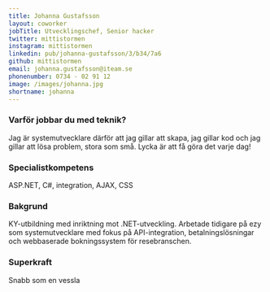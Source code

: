 ```yaml
---
title: Johanna Gustafsson
layout: coworker
jobTitle: Utvecklingschef, Senior hacker
twitter: mittistormen
instagram: mittistormen
linkedin: pub/johanna-gustafsson/3/b34/7a6
github: mittistormen
email: johanna.gustafsson@iteam.se
phonenumber: 0734 - 02 91 12
image: /images/johanna.jpg
shortname: johanna
---
```


### Varför jobbar du med teknik?
Jag är systemutvecklare därför att jag gillar att skapa, jag gillar kod och jag gillar att lösa problem, stora som små. Lycka är att få göra det varje dag!

### Specialistkompetens
ASP.NET, C#, integration, AJAX, CSS

### Bakgrund
KY-utbildning med inriktning mot .NET-utveckling. Arbetade tidigare på ezy som systemutvecklare med fokus på API-integration, betalningslösningar och webbaserade bokningssystem för resebranschen.

### Superkraft
Snabb som en vessla